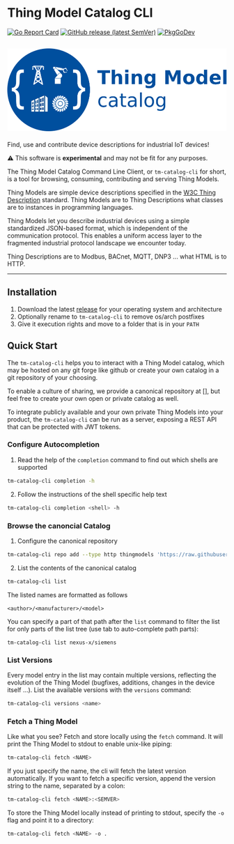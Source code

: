 # Thing Model Catalog CLI

[![Go Report Card](https://goreportcard.com/badge/github.com/web-of-things-open-source/tm-catalog-cli)](https://goreportcard.com/report/github.com/web-of-things-open-source/tm-catalog-cli) [![GitHub release (latest SemVer)](https://img.shields.io/github/v/release/hadjian/tm-catalog-cli)](https://github.com/web-of-things-open-source/tm-catalog-cli/releases) [![PkgGoDev](https://img.shields.io/badge/go.dev-docs-007d9c?logo=go&logoColor=white)](https://pkg.go.dev/github.com/web-of-things-open-source/tm-catalog-cli)

![Thing Model Catalog Logo](https://github.com/hadjian/tm-catalog-cli/raw/main/docs/media/tm-catalog-logo.svg)
---
Find, use and contribute device descriptions for industrial IoT devices!

⚠ This software is **experimental** and may not be fit for any purposes. 

The Thing Model Catalog Command Line Client, or ```tm-catalog-cli``` for short, is a tool for browsing, consuming, contributing and serving Thing Models.

Thing Models are simple device descriptions specified in the [W3C Thing Description][1] standard. Thing Models are to Thing Descriptions what classes are to instances in programming languages.

Thing Models let you describe industrial devices using a simple standardized JSON-based format, which is independent of the communication protocol. This enables a uniform access layer to the fragmented industrial protocol landscape we encounter today.

Thing Descriptions are to Modbus, BACnet, MQTT, DNP3 ... what HTML is to HTTP.

---

## Installation

1. Download the latest [release][2] for your operating system and architecture
2. Optionally rename to ```tm-catalog-cli``` to remove os/arch postfixes
3. Give it execution rights and move to a folder that is in your ```PATH```

## Quick Start

The ```tm-catalog-cli``` helps you to interact with a Thing Model catalog, which may be hosted on any git forge like github or create your own catalog in a git repository of your choosing. 

To enable a culture of sharing, we provide a canonical repository at [], but feel free to create your own open or private catalog as well.

To integrate publicly available and your own private Thing Models into your product, the ```tm-catalog-cli``` can be run as a server, exposing a REST API that can be protected with JWT tokens.

### Configure Autocompletion

1. Read the help of the ```completion``` command to find out which shells are supported
```bash
tm-catalog-cli completion -h
```

2. Follow the instructions of the shell specific help text
```bash
tm-catalog-cli completion <shell> -h
```

### Browse the canoncial Catalog

1. Configure the canonical repository
```bash
tm-catalog-cli repo add --type http thingmodels 'https://raw.githubusercontent.com/wot-oss/thingmodels'
```
2. List the contents of the canonical catalog
```bash
tm-catalog-cli list
```

The listed names are formatted as follows

```
<author>/<manufacturer>/<model>
```

You can specify a part of that path after the ```list``` command to filter the list for only parts of the list tree (use tab to auto-complete path parts):

```
tm-catalog-cli list nexus-x/siemens
```

### List Versions

Every model entry in the list may contain multiple versions, reflecting the evolution of the Thing Model (bugfixes, additions, changes in the device itself ...). List the available versions with the ```versions``` command:

```bash
tm-catalog-cli versions <name>
```

### Fetch a Thing Model

Like what you see? Fetch and store locally using the ```fetch``` command. It will print the Thing Model to stdout to enable unix-like piping:

```bash
tm-catalog-cli fetch <NAME>
```

If you just specify the name, the cli will fetch the latest version automatically. If you want to fetch a specific version, append the version string to the name, separated by a colon:

```bash
tm-catalog-cli fetch <NAME>:<SEMVER>
```

To store the Thing Model locally instead of printing to stdout, specify the ```-o``` flag and point it to a directory:

```bash
tm-catalog-cli fetch <NAME> -o .
```


[1]: https://www.w3.org/TR/wot-thing-description11/
[2]: https://github.com/web-of-things-open-source/tm-catalog-cli/releases
